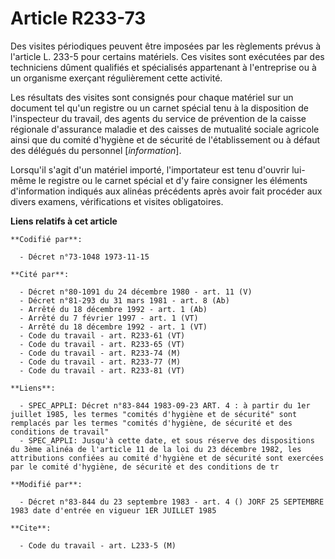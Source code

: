 # Article R233-73

Des visites périodiques peuvent être imposées par les règlements prévus à l'article L. 233-5 pour certains matériels. Ces
visites sont exécutées par des techniciens dûment qualifiés et spécialisés appartenant à l'entreprise ou à un organisme
exerçant régulièrement cette activité.

Les résultats des visites sont consignés pour chaque matériel sur un document tel qu'un registre ou un carnet spécial tenu à
la disposition de l'inspecteur du travail, des agents du service de prévention de la caisse régionale d'assurance maladie et
des caisses de mutualité sociale agricole ainsi que du comité d'hygiène et de sécurité de l'établissement ou à défaut des
délégués du personnel [*information*].

Lorsqu'il s'agit d'un matériel importé, l'importateur est tenu d'ouvrir lui-même le registre ou le carnet spécial et d'y
faire consigner les éléments d'information indiqués aux alinéas précédents après avoir fait procéder aux divers examens,
vérifications et visites obligatoires.

**Liens relatifs à cet article**

	**Codifié par**:

	  - Décret n°73-1048 1973-11-15

	**Cité par**:

	  - Décret n°80-1091 du 24 décembre 1980 - art. 11 (V)
	  - Décret n°81-293 du 31 mars 1981 - art. 8 (Ab)
	  - Arrêté du 18 décembre 1992 - art. 1 (Ab)
	  - Arrêté du 7 février 1997 - art. 1 (VT)
	  - Arrêté du 18 décembre 1992 - art. 1 (VT)
	  - Code du travail - art. R233-61 (VT)
	  - Code du travail - art. R233-65 (VT)
	  - Code du travail - art. R233-74 (M)
	  - Code du travail - art. R233-77 (M)
	  - Code du travail - art. R233-81 (VT)

	**Liens**:

	  - SPEC_APPLI: Décret n°83-844 1983-09-23 ART. 4 : à partir du 1er juillet 1985, les termes "comités d'hygiène et de sécurité" sont remplacés par les termes "comités d'hygiène, de sécurité et des conditions de travail"
	  - SPEC_APPLI: Jusqu'à cette date, et sous réserve des dispositions du 3ème alinéa de l'article 11 de la loi du 23 décembre 1982, les attributions confiées au comité d'hygiène et de sécurité sont exercées par le comité d'hygiène, de sécurité et des conditions de tr

	**Modifié par**:

	  - Décret n°83-844 du 23 septembre 1983 - art. 4 () JORF 25 SEPTEMBRE 1983 date d'entrée en vigueur 1ER JUILLET 1985

	**Cite**:

	  - Code du travail - art. L233-5 (M)
